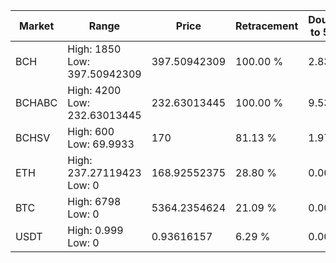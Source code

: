 | Market | Range | Price| Retracement | Doubles to 50% |
| --- | --- | --- | --- | --- |
| BCH | High: 1850<br />Low: 397.50942309 | 397.50942309 | 100.00 % | 2.83 |
| BCHABC | High: 4200<br />Low: 232.63013445 | 232.63013445 | 100.00 % | 9.53 |
| BCHSV | High: 600<br />Low: 69.9933 | 170 | 81.13 % | 1.97 |
| ETH | High: 237.27119423<br />Low: 0 | 168.92552375 | 28.80 % | 0.00 |
| BTC | High: 6798<br />Low: 0 | 5364.2354624 | 21.09 % | 0.00 |
| USDT | High: 0.999<br />Low: 0 | 0.93616157 | 6.29 % | 0.00 |

